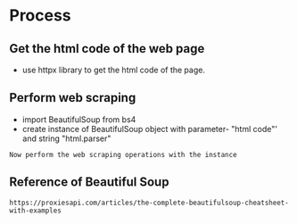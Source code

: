 # Process

## Get the html code of the web page

- use httpx library to get the html code of the page.

## Perform web scraping
- import BeautifulSoup from bs4
- create instance of BeautifulSoup object with parameter- "html code"' and string "html.parser"

``` Now perform the web scraping operations with the instance ```


## Reference of Beautiful Soup
``` https://proxiesapi.com/articles/the-complete-beautifulsoup-cheatsheet-with-examples ```